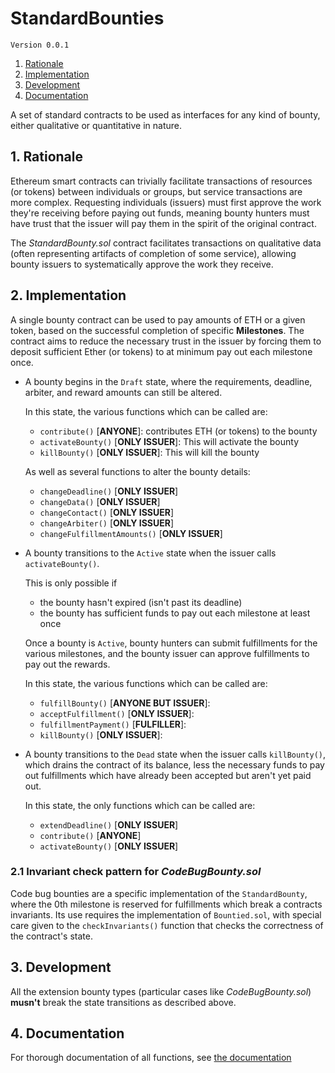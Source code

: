 # StandardBounties

`Version 0.0.1`

1. [Rationale](#1-rationale)
2. [Implementation](#2-implementation)
3. [Development](#3-development)
4. [Documentation](#4-documentation)

A set of standard contracts to be used as interfaces for any kind of bounty, either qualitative or quantitative in nature.

## 1. Rationale

Ethereum smart contracts can trivially facilitate transactions of resources (or tokens) between individuals or groups, but service transactions are more complex. Requesting individuals (issuers) must first approve the work they're receiving before paying out funds, meaning bounty hunters must have trust that the issuer will pay them in the spirit of the original contract.

The _StandardBounty.sol_ contract facilitates transactions on qualitative data (often representing artifacts of completion of some service), allowing bounty issuers to systematically approve the work they receive.


## 2. Implementation

A single bounty contract can be used to pay amounts of ETH or a given token, based on the successful completion of specific **Milestones**. The contract aims to reduce the necessary trust in the issuer by forcing them to deposit sufficient Ether (or tokens) to at minimum pay out each milestone once.

- A bounty begins in the `Draft` state, where the requirements, deadline, arbiter, and reward amounts can still be altered.

  In this state, the various functions which can be called are:
    - `contribute()` [**ANYONE**]: contributes ETH (or tokens) to the bounty
    - `activateBounty()` [**ONLY ISSUER**]: This will activate the bounty
    - `killBounty()` [**ONLY ISSUER**]: This will kill the bounty

  As well as several functions to alter the bounty details:
    - `changeDeadline()` [**ONLY ISSUER**]
    - `changeData()` [**ONLY ISSUER**]
    - `changeContact()` [**ONLY ISSUER**]
    - `changeArbiter()` [**ONLY ISSUER**]
    - `changeFulfillmentAmounts()` [**ONLY ISSUER**]

- A bounty transitions to the `Active` state when the issuer calls `activateBounty()`.

  This is only possible if
  - the bounty hasn't expired (isn't past its deadline)
  - the bounty has sufficient funds to pay out each milestone at least once

  Once a bounty is `Active`, bounty hunters can submit fulfillments for the various milestones, and the bounty issuer can approve fulfillments to pay out the rewards.

  In this state, the various functions which can be called are:
    - `fulfillBounty()` [**ANYONE BUT ISSUER**]:
    - `acceptFulfillment()` [**ONLY ISSUER**]:
    - `fulfillmentPayment()` [**FULFILLER**]:
    - `killBounty()` [**ONLY ISSUER**]:

- A bounty transitions to the `Dead` state when the issuer calls `killBounty()`, which drains the contract of its balance, less the necessary funds to pay out fulfillments which have already been accepted but aren't yet paid out.

  In this state, the only functions which can be called are:
  - `extendDeadline()` [**ONLY ISSUER**]
  - `contribute()` [**ANYONE**]
  - `activateBounty()` [**ONLY ISSUER**]




### 2.1 Invariant check pattern for _CodeBugBounty.sol_

Code bug bounties are a specific implementation of the `StandardBounty`, where the 0th milestone is reserved for fulfillments which break a contracts invariants. Its use requires the implementation of `Bountied.sol`, with special care given to the `checkInvariants()` function that checks the correctness of the contract's state.


## 3. Development

All the extension bounty types (particular cases like _CodeBugBounty.sol_) **musn't** break the state transitions as described above.

## 4. Documentation

For thorough documentation of all functions, see [the documentation](./docs/documentation.md)
